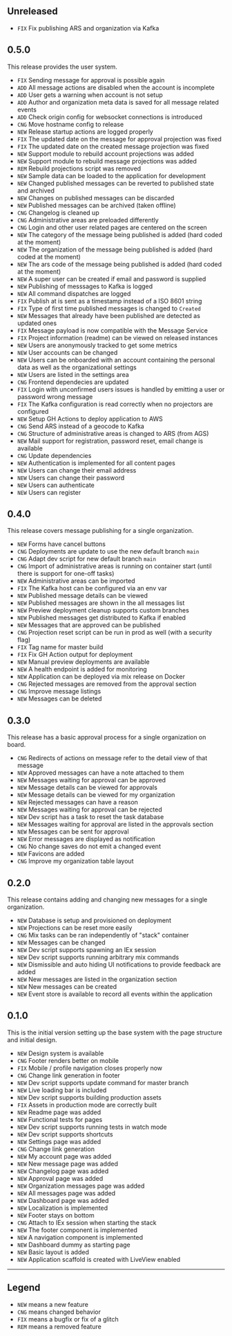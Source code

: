 ## Unreleased

- `FIX` Fix publishing ARS and organization via Kafka

## 0.5.0

This release provides the user system.

- `FIX` Sending message for approval is possible again
- `ADD` All message actions are disabled when the account is incomplete
- `ADD` User gets a warning when account is not setup
- `ADD` Author and organization meta data is saved for all message related events
- `ADD` Check origin config for websocket connections is introduced
- `CNG` Move hostname config to release
- `NEW` Release startup actions are logged properly
- `FIX` The updated date on the message for approval projection was fixed
- `FIX` The updated date on the created message projection was fixed
- `NEW` Support module to rebuild account projections was added
- `NEW` Support module to rebuild message projections was added
- `REM` Rebuild projections script was removed
- `NEW` Sample data can be loaded to the application for development
- `NEW` Changed published messages can be reverted to published state and archived
- `NEW` Changes on published messages can be discarded
- `NEW` Published messages can be archived (taken offline)
- `CNG` Changelog is cleaned up
- `CNG` Administrative areas are preloaded differently
- `CNG` Login and other user related pages are centered on the screen
- `NEW` The category of the message being published is added (hard coded at the moment)
- `NEW` The organization of the message being published is added (hard coded at the moment)
- `NEW` The ars code of the message being published is added (hard coded at the moment)
- `NEW` A super user can be created if email and password is supplied
- `NEW` Publishing of messsages to Kafka is logged
- `NEW` All command dispatches are logged
- `FIX` Publish at is sent as a timestamp instead of a ISO 8601 string
- `FIX` Type of first time published messages is changed to `Created`
- `NEW` Messages that already have been published are detected as updated ones
- `FIX` Message payload is now compatible with the Message Service
- `FIX` Project information (readme) can be viewed on released instances
- `NEW` Users are anonymously tracked to get some metrics
- `NEW` User accounts can be changed
- `NEW` Users can be onboarded with an account containing the personal data as well as the organizational settings
- `NEW` Users are listed in the settings area
- `CNG` Frontend dependecies are updated
- `FIX` Login with unconfirmed users issues is handled by emitting a user or password wrong message
- `FIX` The Kafka configuration is read correctly when no projectors are configured
- `NEW` Setup GH Actions to deploy application to AWS
- `CNG` Send ARS instead of a geocode to Kafka
- `CNG` Structure of administrative areas is changed to ARS (from AGS)
- `NEW` Mail support for registration, password reset, email change is available
- `CNG` Update dependencies
- `NEW` Authentication is implemented for all content pages
- `NEW` Users can change their email address
- `NEW` Users can change their password
- `NEW` Users can authenticate
- `NEW` Users can register

## 0.4.0

This release covers message publishing for a single organization.

- `NEW` Forms have cancel buttons
- `CNG` Deployments are update to use the new default branch `main`
- `CNG` Adapt dev script for new default branch `main`
- `CNG` Import of administrative areas is running on container start (until there is support for one-off tasks)
- `NEW` Administrative areas can be imported
- `FIX` The Kafka host can be configured via an env var
- `NEW` Published message details can be viewed
- `NEW` Published messages are shown in the all messages list
- `NEW` Preview deployment cleanup supports custom branches
- `NEW` Published messages get distributed to Kafka if enabled
- `NEW` Messages that are approved can be published
- `CNG` Projection reset script can be run in prod as well (with a security flag)
- `FIX` Tag name for master build
- `FIX` Fix GH Action output for deployment
- `NEW` Manual preview deployments are available
- `NEW` A health endpoint is added for monitoring
- `NEW` Application can be deployed via mix release on Docker
- `CNG` Rejected messages are removed from the approval section
- `CNG` Improve message listings
- `NEW` Messages can be deleted

## 0.3.0

This release has a basic approval process for a single organization on board.

- `CNG` Redirects of actions on message refer to the detail view of that message
- `NEW` Approved messages can have a note attached to them
- `NEW` Messages waiting for approval can be approved
- `NEW` Message details can be viewed for approvals
- `NEW` Message details can be viewed for my organization
- `NEW` Rejected messages can have a reason
- `NEW` Messages waiting for approval can be rejected
- `NEW` Dev script has a task to reset the task database
- `NEW` Messages waiting for approval are listed in the approvals section
- `NEW` Messages can be sent for approval
- `NEW` Error messages are displayed as notification
- `CNG` No change saves do not emit a changed event
- `NEW` Favicons are added
- `CNG` Improve my organization table layout

## 0.2.0

This release contains adding and changing new messages for a single organization.

- `NEW` Database is setup and provisioned on deployment
- `NEW` Projections can be reset more easily
- `CNG` Mix tasks can be ran independently of "stack" container
- `NEW` Messages can be changed
- `NEW` Dev script supports spawning an IEx session
- `NEW` Dev script supports running arbitrary mix commands
- `NEW` Dismissible and auto hiding UI notifications to provide feedback are added
- `NEW` New messages are listed in the organization section
- `NEW` New messages can be created
- `NEW` Event store is available to record all events within the application

## 0.1.0

This is the initial version setting up the base system with the page structure and initial design.

- `NEW` Design system is available
- `CNG` Footer renders better on mobile
- `FIX` Mobile / profile navigation closes properly now
- `CNG` Change link generation in footer
- `NEW` Dev script supports update command for master branch
- `NEW` Live loading bar is included
- `NEW` Dev script supports building production assets
- `FIX` Assets in production mode are correctly built
- `NEW` Readme page was added
- `NEW` Functional tests for pages
- `NEW` Dev script supports running tests in watch mode
- `NEW` Dev script supports shortcuts
- `NEW` Settings page was added
- `CNG` Change link generation
- `NEW` My account page was added
- `NEW` New message page was added
- `NEW` Changelog page was added
- `NEW` Approval page was added
- `NEW` Organization messages page was added
- `NEW` All messages page was added
- `NEW` Dashboard page was added
- `NEW` Localization is implemented
- `NEW` Footer stays on bottom
- `CNG` Attach to IEx session when starting the stack
- `NEW` The footer component is implemented
- `NEW` A navigation component is implemented
- `NEW` Dashboard dummy as starting page
- `NEW` Basic layout is added
- `NEW` Application scaffold is created with LiveView enabled

---

## Legend

- `NEW` means a new feature
- `CNG` means changed behavior
- `FIX` means a bugfix or fix of a glitch
- `REM` means a removed feature
